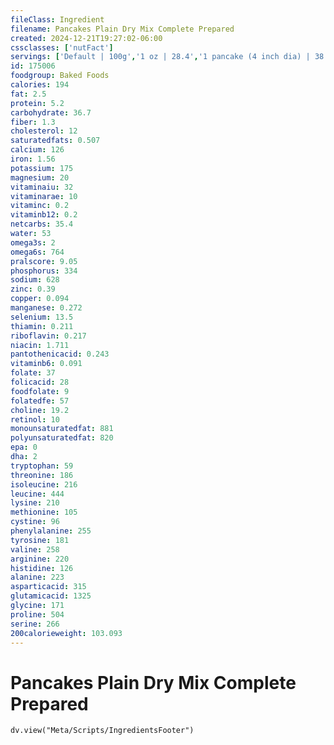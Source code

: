 ```yaml
---
fileClass: Ingredient
filename: Pancakes Plain Dry Mix Complete Prepared
created: 2024-12-21T19:27:02-06:00
cssclasses: ['nutFact']
servings: ['Default | 100g','1 oz | 28.4','1 pancake (4 inch dia) | 38','1 pancake (6 inch dia) | 77']
id: 175006
foodgroup: Baked Foods
calories: 194
fat: 2.5
protein: 5.2
carbohydrate: 36.7
fiber: 1.3
cholesterol: 12
saturatedfats: 0.507
calcium: 126
iron: 1.56
potassium: 175
magnesium: 20
vitaminaiu: 32
vitaminarae: 10
vitaminc: 0.2
vitaminb12: 0.2
netcarbs: 35.4
water: 53
omega3s: 2
omega6s: 764
pralscore: 9.05
phosphorus: 334
sodium: 628
zinc: 0.39
copper: 0.094
manganese: 0.272
selenium: 13.5
thiamin: 0.211
riboflavin: 0.217
niacin: 1.711
pantothenicacid: 0.243
vitaminb6: 0.091
folate: 37
folicacid: 28
foodfolate: 9
folatedfe: 57
choline: 19.2
retinol: 10
monounsaturatedfat: 881
polyunsaturatedfat: 820
epa: 0
dha: 2
tryptophan: 59
threonine: 186
isoleucine: 216
leucine: 444
lysine: 210
methionine: 105
cystine: 96
phenylalanine: 255
tyrosine: 181
valine: 258
arginine: 220
histidine: 126
alanine: 223
asparticacid: 315
glutamicacid: 1325
glycine: 171
proline: 504
serine: 266
200calorieweight: 103.093
---
```


# Pancakes Plain Dry Mix Complete Prepared

```dataviewjs
dv.view("Meta/Scripts/IngredientsFooter")
```